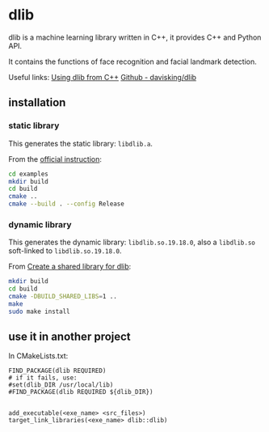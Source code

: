 # dlib
dlib is a machine learning library written in C++, it provides C++ and Python API.

It contains the functions of face recognition and facial landmark detection.

Useful links:
[Using dlib from C++](http://dlib.net/compile.html)
[Github - davisking/dlib](https://github.com/davisking/dlib)

## installation
### static library
This generates the static library: `libdlib.a`. 

From the [official instruction](http://dlib.net/compile.html):
```sh
cd examples
mkdir build
cd build
cmake ..
cmake --build . --config Release
```

### dynamic library
This generates the dynamic library: `libdlib.so.19.18.0`, also a `libdlib.so` soft-linked to `libdlib.so.19.18.0`.

From [Create a shared library for dlib](https://stackoverflow.com/questions/33996361/create-a-shared-library-for-dlib):
```sh
mkdir build
cd build
cmake -DBUILD_SHARED_LIBS=1 ..
make
sudo make install
```

## use it in another project
In CMakeLists.txt:
```
FIND_PACKAGE(dlib REQUIRED)
# if it fails, use:
#set(dlib_DIR /usr/local/lib)
#FIND_PACKAGE(dlib REQUIRED ${dlib_DIR})


add_executable(<exe_name> <src_files>)
target_link_libraries(<exe_name> dlib::dlib)
```
